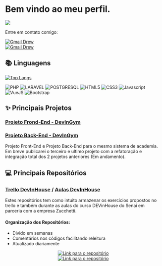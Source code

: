 # Bem vindo ao meu perfil.

![](https://github-readme-stats.vercel.app/api?username=vdr3w&theme=blue-green)

Entre em contato comigo: 
<div>
    <a href="mailto:drewvieirasocial@gmail.com"><img src="https://img.shields.io/badge/Gmail-D14836?style=for-the-badge&logo=gmail&logoColor=white" alt="Gmail Drew" /></a>
</div>
<div>
    <a href="https://www.linkedin.com/in/vieiradrew/"><img src="https://img.shields.io/badge/LinkedIn-0077B5?style=for-the-badge&logo=linkedin&logoColor=white" alt="Gmail Drew" /></a>
</div>

## 📚 Linguagens

[![Top Langs](https://github-readme-stats.vercel.app/api/top-langs/?username=vdr3w&layout=compact&theme=radical)](https://github.com/anuraghazra/github-readme-stats)

![PHP](https://img.shields.io/badge/PHP-777BB4?style=for-the-badge&logo=php&logoColor=white)
![LARAVEL](https://img.shields.io/badge/Laravel-FF2D20?style=for-the-badge&logo=laravel&logoColor=white)
![POSTGRESQL](https://img.shields.io/badge/PostgreSQL-316192?style=for-the-badge&logo=postgresql&logoColor=white)
![HTML5](https://img.shields.io/badge/html5-E34F26?style=for-the-badge&logo=html5&logoColor=black)
![CSS3](https://img.shields.io/badge/css3-1572B6?style=for-the-badge&logo=css3&logoColor=black)
![Javascript](https://img.shields.io/badge/javascript-F7DF1E?style=for-the-badge&logo=javascript&logoColor=black)
![VueJS](https://img.shields.io/badge/Vue.js-35495E?style=for-the-badge&logo=vue.js&logoColor=4FC08D)
![Bootstrap](https://img.shields.io/badge/Bootstrap-563D7C?style=for-the-badge&logo=bootstrap&logoColor=white)

## ✨ Principais Projetos

### [Projeto Frond-End - DevInGym](https://github.com/vdr3w/projeto-devinhouse-m1) 
### [Projeto Back-End - DevInGym](https://github.com/vdr3w/projeto-devinhouse-m2)

Projeto Front-End e Projeto Back-End para o mesmo sistema de academia. Em breve publicarei o terceiro e ultimo projeto com a refatoração e integração total dos 2 projetos anteriores (Em andamento).

## 💻 Principais Repositórios

### [Trello DevInHouse](https://github.com/vdr3w/trellodevinhouse) / [Aulas DevInHouse](https://github.com/vdr3w/aulasdevinhouse)

Estes repositórios tem como intuito armazenar os exercícios propostos no trello e também durante as aulas do curso DEVinHouse do Senai em parceria com a empresa Zucchetti.

#### Organização dos Repositórios:

- Divido em semanas
- Comentários nos códigos facilitando releitura
- Atualizado diariamente

<div align="center">
    <a href="https://github.com/vdr3w/trellodevinhouse"><img src="https://img.shields.io/badge/Trello%20DevInHouse-8A2BE2" alt="Link para o repositório" /></a>
</div> 
<div align="center">
    <a href="https://github.com/vdr3w/aulasdevinhouse"><img src="https://img.shields.io/badge/Aulas%20DevInHouse-8A2BE2" alt="Link para o repositório" /></a>
</div>
